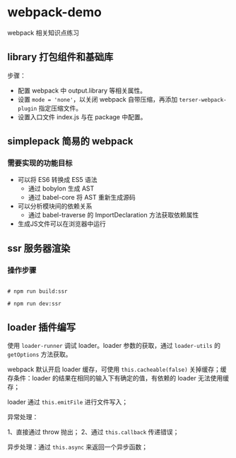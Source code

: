 # webpack-demo

webpack 相关知识点练习

## library 打包组件和基础库

步骤：

+ 配置 webpack 中 output.library 等相关属性。
+ 设置 `mode = 'none'`，以关闭 webpack 自带压缩，再添加 `terser-webpack-plugin` 指定压缩文件。
+ 设置入口文件 index.js 与在 package 中配置。

## simplepack 简易的 webpack

### 需要实现的功能目标

* 可以将 ES6 转换成 ES5 语法
  + 通过 bobylon 生成 AST
  + 通过 babel-core 将 AST 重新生成源码
* 可以分析模块间的依赖关系
  + 通过 babel-traverse 的 ImportDeclaration 方法获取依赖属性
* 生成JS文件可以在浏览器中运行

## ssr 服务器渲染

### 操作步骤

```shell

# npm run build:ssr

# npm run dev:ssr

```

## loader 插件编写

使用 `loader-runner` 调试 loader。loader 参数的获取，通过 `loader-utils` 的 `getOptions` 方法获取。

webpack 默认开启 loader 缓存，可使用 `this.cacheable(false)` 关掉缓存；缓存条件：loader 的结果在相同的输入下有确定的值，有依赖的 loader 无法使用缓存；

loader 通过 `this.emitFile` 进行文件写入；

异常处理：

1、直接通过 throw 抛出；
2、通过 `this.callback` 传递错误；

异步处理：通过 `this.async` 来返回一个异步函数；
